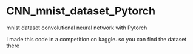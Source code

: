 # CNN_mnist_dataset_Pytorch
mnist dataset convolutional neural network with Pytorch

I made this code in a competition on kaggle.
so you can find the dataset there
